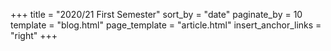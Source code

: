 +++
title = "2020/21 First Semester"
sort_by = "date"
paginate_by = 10
template = "blog.html"
page_template = "article.html"
insert_anchor_links = "right"
+++
